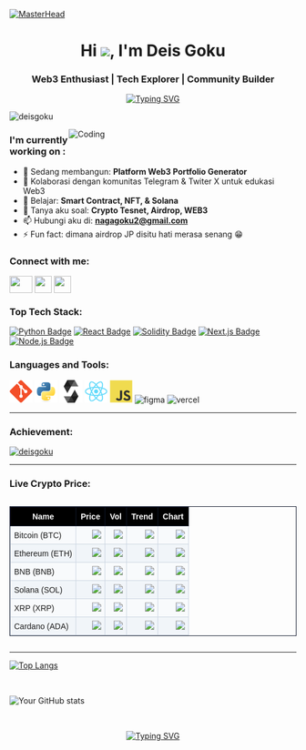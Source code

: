 [![MasterHead](https://miro.medium.com/v2/resize:fit:1360/0*7Q3yvSIv_t0ioJ-Z.gif)](https://yourportfolio.vercel.app/)


<h1 align="center">Hi <img src="https://raw.githubusercontent.com/MartinHeinz/MartinHeinz/master/wave.gif" width="30px">, I'm Deis Goku </h1>
<h3 align="center">Web3 Enthusiast | Tech Explorer | Community Builder</h3>

<p align="center">
  <a href="https://git.io/typing-svg">
    <img src="https://readme-typing-svg.herokuapp.com?font=Fira+Code&pause=1000&center=true&vCenter=true&width=500&lines=Crypto+Native+since+2016;Community+Educator+Web3;Terminal+Lover+%26+Script;Building+for+the+Future+of+Web3" alt="Typing SVG" />
  </a>
</p>

<p align="left"> <img src="https://komarev.com/ghpvc/?username=deisgoku&label=Profile%20views&color=0e75b6&style=flat" alt="deisgoku" /> </p>

<img align="right" alt="Coding" width="400" src="https://raw.githubusercontent.com/gist/MedRedha/fd8e2481bde2610c96b9aafde543879c/raw/88624e8d31c4295973dcb7c900dacf0edc0a6d99/coding.gif">

<h3 align="left">I'm currently working on :</h3>

- 🔭­ Sedang membangun: **Platform Web3 Portfolio Generator**  
- 👯 Kolaborasi dengan komunitas Telegram & Twiter X untuk edukasi Web3  
- 🌱 Belajar: **Smart Contract, NFT, & Solana**  
- 💬 Tanya aku soal: **Crypto Tesnet, Airdrop, WEB3**  
- 📫 Hubungi aku di: **nagagoku2@gmail.com**  
- ⚡ Fun fact: dimana airdrop JP disitu hati merasa senang 😁

<h3 align="left">Connect with me:</h3>
<p align="left">
  <a href="https://www.linkedin.com/in/dedi-iskandar/" target="blank"><img align="center" src="https://raw.githubusercontent.com/rahuldkjain/github-profile-readme-generator/master/src/images/icons/Social/linked-in-alt.svg" height="30" width="40" /></a>
  <a href="https://t.me/DeisGoku" target="blank"><img align="center" src="https://www.vectorlogo.zone/logos/telegram/telegram-icon.svg" height="30" width="30" /></a>
  <a href="https://twitter.com/Deisgoku" target="blank">
    <img align="center" src="https://cdn.jsdelivr.net/gh/simple-icons/simple-icons/icons/x.svg" height="30" width="30" />
  </a>
</p>

<h3 align="left">Top Tech Stack:</h3>

[![Python Badge](https://img.shields.io/badge/-Python-3776AB?style=for-the-badge&labelColor=black&logo=python&logoColor=3776AB)](#)
[![React Badge](https://img.shields.io/badge/-React-61DBFB?style=for-the-badge&labelColor=black&logo=react&logoColor=61DBFB)](#)
[![Solidity Badge](https://img.shields.io/badge/-Solidity-363636?style=for-the-badge&labelColor=black&logo=solidity&logoColor=white)](#)
[![Next.js Badge](https://img.shields.io/badge/-Next.js-000?style=for-the-badge&labelColor=black&logo=next.js&logoColor=white)](#)
[![Node.js Badge](https://img.shields.io/badge/-Node.js-3C873A?style=for-the-badge&labelColor=black&logo=node.js&logoColor=3C873A)](#)

<h3 align="left">Languages and Tools:</h3>
<p align="left">
  <img src="https://raw.githubusercontent.com/devicons/devicon/master/icons/git/git-original.svg" alt="git" width="40" height="40"/>
  <img src="https://raw.githubusercontent.com/devicons/devicon/master/icons/python/python-original.svg" alt="python" width="40" height="40"/>
  <img src="https://raw.githubusercontent.com/devicons/devicon/master/icons/solidity/solidity-original.svg" alt="solidity" width="40" height="40"/>
  <img src="https://raw.githubusercontent.com/devicons/devicon/master/icons/react/react-original.svg" alt="react" width="40" height="40"/>
  <img src="https://raw.githubusercontent.com/devicons/devicon/master/icons/javascript/javascript-original.svg" alt="js" width="40" height="40"/>
  <img src="https://www.vectorlogo.zone/logos/figma/figma-icon.svg" alt="figma" width="40" height="40"/>
  <img src="https://www.vectorlogo.zone/logos/vercel/vercel-icon.svg" alt="vercel" width="40" height="40"/>
</p>

---

<h3 align="left">Achievement:</h3>

<p align="left"> <a href="https://github.com/ryo-ma/github-profile-trophy"><img src="https://github-profile-trophy.vercel.app/?username=deisgoku" alt="deisgoku" /></a> </p>

---
<h3 align="left">Live Crypto Price:</h3>

<!-- Crypto Market Mini Table (Top 6 Coins, Styled for GitHub README) -->
<div style="overflow-x:auto; max-width:100%;">
  <table style="min-width:400px; width:100%; border-collapse:collapse; font-family:sans-serif; font-size:14px; border:1px solid #0f172a;">
    <thead>
      <tr style="background-color:#000; color:#fff;">
        <th style="padding:8px; text-align:center; border:1px solid #0f172a;">Name</th>
        <th style="padding:8px; text-align:center; border:1px solid #0f172a;">Price</th>
        <th style="padding:8px; text-align:center; border:1px solid #0f172a;">Vol</th>
        <th style="padding:8px; text-align:center; border:1px solid #0f172a;">Trend</th>
        <th style="padding:8px; text-align:center; border:1px solid #0f172a;">Chart</th>
      </tr>
    </thead>
    <tbody>
      <!-- Coin Rows Start -->
      <tr style="background-color:#f8fafc;">
        <td style="padding:6px; border:1px solid #cbd5e1;">Bitcoin (BTC)</td>
        <td style="padding:6px; text-align:right; border:1px solid #cbd5e1;"><img src="https://img.shields.io/endpoint?url=https://crypto-price-on.vercel.app/api/prices?coin=bitcoin&label=BTC&logo=bitcoin&style=flat-square" height="20"></td>
        <td style="padding:6px; text-align:right; border:1px solid #cbd5e1;"><img src="https://img.shields.io/endpoint?url=https://crypto-price-on.vercel.app/api/volume?coin=bitcoin&label=Vol&style=flat-square" height="20"></td>
        <td style="padding:6px; text-align:right; border:1px solid #cbd5e1;"><img src="https://img.shields.io/endpoint?url=https://crypto-price-on.vercel.app/api/trend?coin=bitcoin&label=Trend&style=flat-square" height="20"></td>
        <td style="padding:6px; text-align:right; border:1px solid #cbd5e1;"><img src="https://crypto-price-on.vercel.app/api/chart?coin=bitcoin" height="24"></td>
      </tr>
      <tr style="background-color:#f1f5f9;">
        <td style="padding:6px; border:1px solid #cbd5e1;">Ethereum (ETH)</td>
        <td style="padding:6px; text-align:right; border:1px solid #cbd5e1;"><img src="https://img.shields.io/endpoint?url=https://crypto-price-on.vercel.app/api/prices?coin=ethereum&label=ETH&logo=ethereum&style=flat-square" height="20"></td>
        <td style="padding:6px; text-align:right; border:1px solid #cbd5e1;"><img src="https://img.shields.io/endpoint?url=https://crypto-price-on.vercel.app/api/volume?coin=ethereum&label=Vol&style=flat-square" height="20"></td>
        <td style="padding:6px; text-align:right; border:1px solid #cbd5e1;"><img src="https://img.shields.io/endpoint?url=https://crypto-price-on.vercel.app/api/trend?coin=ethereum&label=Trend&style=flat-square" height="20"></td>
        <td style="padding:6px; text-align:right; border:1px solid #cbd5e1;"><img src="https://crypto-price-on.vercel.app/api/chart?coin=ethereum" height="24"></td>
      </tr>
      <tr style="background-color:#f8fafc;">
        <td style="padding:6px; border:1px solid #cbd5e1;">BNB (BNB)</td>
        <td style="padding:6px; text-align:right; border:1px solid #cbd5e1;"><img src="https://img.shields.io/endpoint?url=https://crypto-price-on.vercel.app/api/prices?coin=binancecoin&label=BNB&logo=binance&style=flat-square" height="20"></td>
        <td style="padding:6px; text-align:right; border:1px solid #cbd5e1;"><img src="https://img.shields.io/endpoint?url=https://crypto-price-on.vercel.app/api/volume?coin=binancecoin&label=Vol&style=flat-square" height="20"></td>
        <td style="padding:6px; text-align:right; border:1px solid #cbd5e1;"><img src="https://img.shields.io/endpoint?url=https://crypto-price-on.vercel.app/api/trend?coin=binancecoin&label=Trend&style=flat-square" height="20"></td>
        <td style="padding:6px; text-align:right; border:1px solid #cbd5e1;"><img src="https://crypto-price-on.vercel.app/api/chart?coin=binancecoin" height="24"></td>
      </tr>
      <tr style="background-color:#f1f5f9;">
        <td style="padding:6px; border:1px solid #cbd5e1;">Solana (SOL)</td>
        <td style="padding:6px; text-align:right; border:1px solid #cbd5e1;"><img src="https://img.shields.io/endpoint?url=https://crypto-price-on.vercel.app/api/prices?coin=solana&label=SOL&logo=solana&style=flat-square" height="20"></td>
        <td style="padding:6px; text-align:right; border:1px solid #cbd5e1;"><img src="https://img.shields.io/endpoint?url=https://crypto-price-on.vercel.app/api/volume?coin=solana&label=Vol&style=flat-square" height="20"></td>
        <td style="padding:6px; text-align:right; border:1px solid #cbd5e1;"><img src="https://img.shields.io/endpoint?url=https://crypto-price-on.vercel.app/api/trend?coin=solana&label=Trend&style=flat-square" height="20"></td>
        <td style="padding:6px; text-align:right; border:1px solid #cbd5e1;"><img src="https://crypto-price-on.vercel.app/api/chart?coin=solana" height="24"></td>
      </tr>
      <tr style="background-color:#f8fafc;">
        <td style="padding:6px; border:1px solid #cbd5e1;">XRP (XRP)</td>
        <td style="padding:6px; text-align:right; border:1px solid #cbd5e1;"><img src="https://img.shields.io/endpoint?url=https://crypto-price-on.vercel.app/api/prices?coin=ripple&label=XRP&logo=ripple&style=flat-square" height="20"></td>
        <td style="padding:6px; text-align:right; border:1px solid #cbd5e1;"><img src="https://img.shields.io/endpoint?url=https://crypto-price-on.vercel.app/api/volume?coin=ripple&label=Vol&style=flat-square" height="20"></td>
        <td style="padding:6px; text-align:right; border:1px solid #cbd5e1;"><img src="https://img.shields.io/endpoint?url=https://crypto-price-on.vercel.app/api/trend?coin=ripple&label=Trend&style=flat-square" height="20"></td>
        <td style="padding:6px; text-align:right; border:1px solid #cbd5e1;"><img src="https://crypto-price-on.vercel.app/api/chart?coin=ripple" height="24"></td>
      </tr>
      <tr style="background-color:#f1f5f9;">
        <td style="padding:6px; border:1px solid #cbd5e1;">Cardano (ADA)</td>
        <td style="padding:6px; text-align:right; border:1px solid #cbd5e1;"><img src="https://img.shields.io/endpoint?url=https://crypto-price-on.vercel.app/api/prices?coin=cardano&label=ADA&logo=cardano&style=flat-square" height="20"></td>
        <td style="padding:6px; text-align:right; border:1px solid #cbd5e1;"><img src="https://img.shields.io/endpoint?url=https://crypto-price-on.vercel.app/api/volume?coin=cardano&label=Vol&style=flat-square" height="20"></td>
        <td style="padding:6px; text-align:right; border:1px solid #cbd5e1;"><img src="https://img.shields.io/endpoint?url=https://crypto-price-on.vercel.app/api/trend?coin=cardano&label=Trend&style=flat-square" height="20"></td>
        <td style="padding:6px; text-align:right; border:1px solid #cbd5e1;"><img src="https://crypto-price-on.vercel.app/api/chart?coin=cardano" height="24"></td>
      </tr>
      <!-- Coin Rows End -->
    </tbody>
  </table>
</div>

---

[![Top Langs](https://github-readme-stats.vercel.app/api/top-langs/?username=deisgoku&layout=compact&theme=radical)](https://github.com/anuraghazra/github-readme-stats)

<br />

![Your GitHub stats](https://github-readme-stats.vercel.app/api?username=deisgoku&show_icons=true&theme=radical)

<br />

<p align="center">
  <a href="https://git.io/typing-svg">
    <img src="https://readme-typing-svg.herokuapp.com?font=Fira+Code&size=23&pause=1000&color=000000&center=true&vCenter=true&width=500&lines=<+Thanks+for+visit+/+>;<+in+Code+we+Connected+/+>;<+in+Code+we+Trust+/+>;<+Build+in+the+Future+of+Web3+/+>" alt="Typing SVG" />
  </a>
</p>
